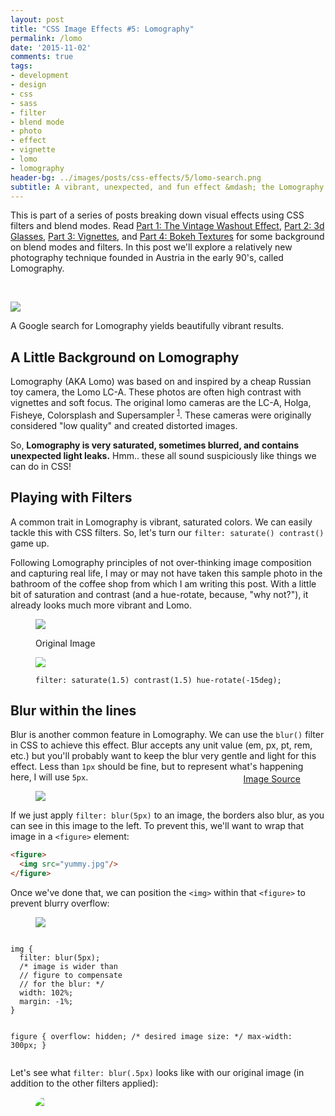 ```yaml
---
layout: post
title: "CSS Image Effects #5: Lomography"
permalink: /lomo
date: '2015-11-02'
comments: true
tags:
- development
- design
- css
- sass
- filter
- blend mode
- photo
- effect
- vignette
- lomo
- lomography
header-bg: ../images/posts/css-effects/5/lomo-search.png
subtitle: A vibrant, unexpected, and fun effect &mdash; the Lomography Effect is an opportunity where you can really be creative and try out various CSS image techniques.
---
```


This is part of a series of posts breaking down visual effects using CSS filters and blend modes. Read [Part 1: The Vintage Washout Effect](/vintage-washout), [Part 2: 3d Glasses](/3d-effect), [Part 3: Vignettes](/vignettes), and [Part 4: Bokeh Textures](/bokeh) for some background on blend modes and filters. In this post we'll explore a relatively new photography technique founded in Austria in the early 90's, called Lomography.

<br>

![](../images/posts/css-effects/5/lomo-search.png)
<div class="caption">A Google search for Lomography yields beautifully vibrant results.</div>

## A Little Background on Lomography

Lomography (AKA Lomo) was based on and inspired by a cheap Russian toy camera, the Lomo LC-A. These photos are often high contrast with vignettes and soft focus. The original lomo cameras are the LC-A, Holga, Fisheye, Colorsplash and Supersampler <sup><a href="http://www.1stwebdesigner.com/what-is-lomography/">1</a></sup>. These cameras were originally considered "low quality" and created distorted images.

So, **Lomography is very saturated, sometimes blurred, and contains unexpected light leaks.** Hmm.. these all sound suspiciously like things we can do in CSS!

## Playing with Filters

A common trait in Lomography is vibrant, saturated colors. We can easily tackle this with CSS filters. So, let's turn our `filter: saturate() contrast()` game up.

Following Lomography principles of not over-thinking image composition and capturing real life, I may or may not have taken this sample photo in the bathroom of the coffee shop from which I am writing this post. With a little bit of saturation and contrast (and a hue-rotate, because, "why not?"), it already looks much more vibrant and Lomo.

<style type="text/css">
  .lomo-1 {
    -webkit-filter: saturate(1.5) contrast(1.5) hue-rotate(-15deg);
    filter: saturate(1.5) contrast(1.5) hue-rotate(-15deg);
  }
</style>

<figure class="half--left">
  <img src="../images/posts/css-effects/5/sample.jpg">
  <p class="caption">Original Image</p>
</figure>
<figure class="half--right">
  <img class="lomo-1" src="../images/posts/css-effects/5/sample.jpg">
  <p class="caption"><code>filter: saturate(1.5) contrast(1.5) hue-rotate(-15deg);</code></p>
</figure>
<div class="clearfix"></div>

## Blur within the lines

Blur is another common feature in Lomography. We can use the `blur()` filter in CSS to achieve this effect. Blur accepts any unit value (em, px, pt, rem, etc.) but you'll probably want to keep the blur very gentle and light for this effect. Less than `1px` should be fine, but to represent what's happening here, I will use `5px`.

<figure class="right">
  <img src="../images/posts/css-effects/5/blur--bluredge.png">
  <p style="margin-top: -2em; float: right" class="caption"><a href="http://roaminghunger.com/img/trucks/original/546ce4c6-9fb4-4e6f-bba1-427746204482.jpg">Image Source</a></p>
</figure>

If we just apply `filter: blur(5px)` to an image, the borders also blur, as you can see in this image to the left. To prevent this, we'll want to wrap that image in a `<figure>` element:

```html
<figure>
  <img src="yummy.jpg"/>
</figure>
```

Once we've done that, we can position the `<img>` within that `<figure>` to prevent blurry overflow:

<figure class="half--left">
  <img src="../images/posts/css-effects/5/blur--cleanedge.png">
</figure>
<div class="half--right">
<pre><code>
img {
  filter: blur(5px);
  /* image is wider than
  // figure to compensate
  // for the blur: */
  width: 102%;
  margin: -1%;
}

figure {
  overflow: hidden;
  /* desired image size: */
  max-width: 300px;
}
</code></pre>
</div>

<div class="clearfix"></div>

Let's see what `filter: blur(.5px)` looks like with our original image (in addition to the other filters applied):

<style type="text/css">
  .lomo-2 img {
  -webkit-filter: saturate(1.5) contrast(1.5) hue-rotate(-15deg) blur(.5px);
  filter: saturate(1.5) contrast(1.5) hue-rotate(-15deg) blur(.5px);
  width: 102%;
  margin: -1%;
}

  .lomo-2 {
    overflow: hidden;
    max-width: 100%;
  }
</style>

<figure class="lomo-2">
  <img src="../images/posts/css-effects/5/sample.jpg">
</figure>

## Light Leaks

Things can get really fun with colored light leaks &mdash; and CSS gradients are the perfect vessel with which to create them! I would recommend checking out some of my earlier posts from this series and also [this](http://www.quirksmode.org/css/images/position.html) article for an overview of gradient positioning.

I decided to use some yellow and hotpink circles which look like this:

<figure class="gradients-visual left">
</figure>

The really useful thing about gradients is that *you can specify their size and position, as well as apply an unlimited number of them*. (**Note:** watch out for performance concerns when using many CSS gradients).

In the example, I am using two gradients within a pseudo-element background. **Note:** I'm using `rgba(255,255,255,0)` instead of just using the keyword `transparent` because there are rendering problems with `transparent` on some browsers, where they interpret it as `rgba(0,0,0,0)`, causing dark circles to appear as the gradient attempts to blend black transparent instead of white transparent with the other colors specified <sup><a href="https://developer.mozilla.org/en-US/docs/Web/CSS/CSS_Images/Using_CSS_gradients">2</a></sup>.

```
background:
  radial-gradient(500px circle at 30% 10%, yellow, rgba(255,255,255,0)),
  radial-gradient(300px circle at 80% 60%, deeppink, rgba(255,255,255,0));
```

When we apply the background above with a `mix-blend-mode: overlay` to our sample image, it looks pretty cool:

<style>
  .lomo-3 img {
  -webkit-filter: saturate(1.5) contrast(1.5) hue-rotate(-15deg) blur(.5px);
  filter: saturate(1.5) contrast(1.5) hue-rotate(-15deg) blur(.5px);
  width: 102%;
  margin: -1%;
}

  .lomo-3 {
    overflow: hidden;
    max-width: 100%;
    position: relative;
  }

  .lomo-3:after {
    content: '';
    height: 100%;
    width: 100%;
    position: absolute;
    display: block;
    top: 0; left: 0;
    background: radial-gradient(500px circle at 30% 10%, yellow, rgba(255,255,255,0)), radial-gradient(300px circle at 80% 60%, deeppink, rgba(255,255,255,0));
    mix-blend-mode: overlay;
  }

  .gradients-visual {
    display: block;
    overflow: hidden;
    background: radial-gradient(300px circle at 30% 10%, yellow, rgba(0,0,0,0)), radial-gradient(200px circle at 80% 60%, deeppink, rgba(0,0,0,0));
    width: 50%;
    height: 300px;
  }
</style>

<figure class="lomo-3">
  <img src="../images/posts/css-effects/5/sample.jpg">
</figure>

Here's the same effect on another image I randomly took in this place:

<figure class="lomo-3">
  <img src="../images/posts/css-effects/5/sample-2.jpg">
</figure>

## Double Exposure

<figure class="right">
  <img src="../images/posts/css-effects/5/dbl-exposure.jpg">
</figure>
<br>
Another popular Lomography technique is double-exposing images (overlaying them on top of each other). This would happen with film if you shot the roll and then (usually by mistake) kept shooting photographs on it, causing you to create two images on the spot in the reel.

<div class="clearfix"></div>

<figure class="left" style="max-width: 460px">
  <img src="../images/posts/css-effects/5/multiply.gif">
  <p class="caption">Image taken from my <a href="https://www.youtube.com/watch?v=LY65F2e4B5w">talk</a> on CSS Image Effects.</p>
</figure>

This effect is super easy to create with blend modes, particularly the **multiply** blend mode, which works pretty similarly to transparencies. In this gif, the `multiply` blend mode is being applied to the image of vanilla ice cream &mdash; overlaid like a transparency on top of the image of vanilla ice. The lighter pixels (by luminosity) become transparent, and the darker pixels are overlaid.

But multiply isn't the only blend mode that works here! Let's see what happens when we double-expose our test images with `overlay` and tone down the saturation a bit:

<div class="clearfix"></div>

<style>
  .overlay {
    mix-blend-mode: overlay;
    position: absolute;
    top: 0;
    left: 0;
    opacity .6;
  }

  .overlayed {
    opacity: .4;
  }

  .overlay-section {
    overflow: hidden;
    position: relative;
    -webkit-filter: saturate(.7);
    filter: saturate(.7);
  }
</style>

<figure class="lomo-3 overlay-section">
  <img class="overlayed" src="../images/posts/css-effects/5/sample.jpg">
  <img class="overlay" src="../images/posts/css-effects/5/sample-2.jpg">
</figure>
<p class="caption">Okay, so maybe there's still way too much craziness going on in there, but you get the idea.</p>

## Mixing Styles

Here's a better example. Remember the post about [Anaglyphs](/3d-effect) from a little while back? Well when I was playing around with some of these effects when writing that post, and made a little "mistake" that I loved so much that I called it *"Accidental Cool Effect 2."* And now I'm sharing it:

<p data-height="480" data-theme-id="5255" data-slug-hash="ojZwRL" data-default-tab="result" data-user="una" class='codepen'>See the Pen <a href='http://codepen.io/una/pen/ojZwRL/'>Accidental cool effect 2</a> by Una Kravets (<a href='http://codepen.io/una'>@una</a>) on <a href='http://codepen.io'>CodePen</a>.</p>
<script async src="//assets.codepen.io/assets/embed/ei.js"></script>
<br>

Messing around with color, image layering, and blend modes unabashedly is quiet honestly the best way to stumble upon interesting image effects. Within the browser, it's really quick and easy to do this! I use Google Chrome Developer Tools a **lot** to discover interesting combinations, which allow me to see the changes in real time and help guide decisions (which are difficult to pin down when there are so many different ways to get a nice Lomography effect). Some notable Dev Tools features for this type of experimentation include the ability to pick color from the page and color palettes:

<img class="half--left"src="../images/posts/css-effects/5/devtools-colorpicker.jpg">
<img class="half--right"src="../images/posts/css-effects/5/devtools-palettes.png">

<div class="clearfix"></div>

I highly recommend having the Developer Tools panel open while playing around with image effects because you never know what happy accidents will happen!

**tl;dr: Lomography effects can be achieved in browser with a mixture of techniques.**

{% include css-effects.html %}
